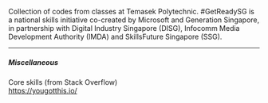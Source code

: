 Collection of codes from classes at Temasek Polytechnic.
#GetReadySG is a national skills initiative co-created by Microsoft and Generation Singapore, in partnership with Digital Industry Singapore (DISG), Infocomm Media Development Authority (IMDA) and SkillsFuture Singapore (SSG). 

<hr>

##### Miscellaneous
Core skills (from Stack Overflow) <br>
https://yougotthis.io/
